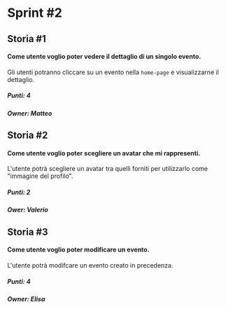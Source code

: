 # Sprint #2

## Storia #1
#### Come utente voglio poter vedere il dettaglio di un singolo evento.
Gli utenti potranno cliccare su un evento nella `home-page` e visualizzarne il dettaglio.

##### Punti: 4
##### Owner: Matteo

## Storia #2
#### Come utente voglio poter scegliere un avatar che mi rappresenti.
L'utente potrà scegliere un avatar tra quelli forniti per utilizzarlo come "immagine del profilo".

##### Punti: 2
##### Ower: Valerio

## Storia #3
#### Come utente voglio poter modificare un evento.
L'utente potrà modifcare un evento creato in precedenza.

##### Punti: 4
##### Owner: Elisa
